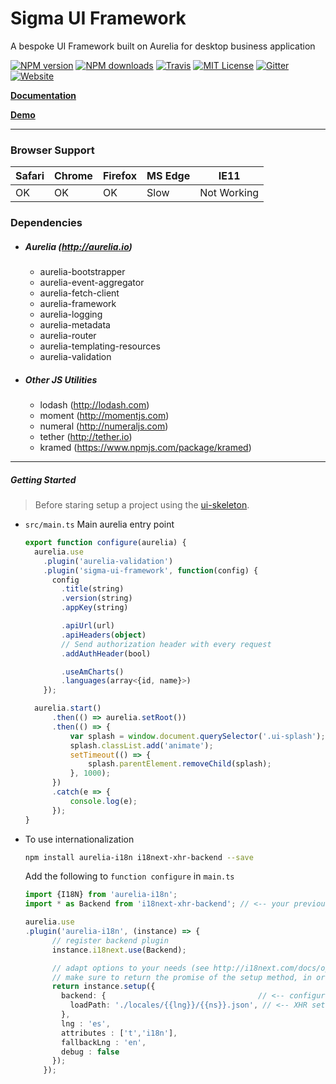 # Sigma UI Framework

A bespoke UI Framework built on Aurelia for desktop business application


[![NPM version](http://img.shields.io/npm/v/sigma-ui-framework.svg?style=flat)](https://npmjs.org/package/sigma-ui-framework)
[![NPM downloads](http://img.shields.io/npm/dt/sigma-ui-framework.svg?style=flat)](https://npmjs.org/package/sigma-ui-framework)
[![Travis](https://img.shields.io/travis/sigmaframeworks/sigma-ui-framework.svg?style=flat&maxAge=2592000)](https://travis-ci.org/sigmaframeworks/sigma-ui-framework)
[![MIT License](http://img.shields.io/badge/license-MIT-blue.svg?style=flat)](LICENSE)
[![Gitter](https://img.shields.io/badge/gitter-join_chat-red.svg?style=flat)](https://gitter.im/sigma-frameworks/ui-framework)
[![Website](https://img.shields.io/badge/visit-website-orange.svg?style=flat)](http://sigmaframeworks.io)


**[Documentation](http://sigmaframeworks.io/docs/framework)**

**[Demo](http://demo.sigmaframeworks.io/)**

---

### Browser Support

|Safari|Chrome|Firefox|MS Edge|IE11|
|---|---|---|---|---|
|OK|OK|OK|Slow|Not Working|


### Dependencies

* ##### Aurelia (http://aurelia.io)
  * aurelia-bootstrapper
  * aurelia-event-aggregator
  * aurelia-fetch-client
  * aurelia-framework
  * aurelia-logging
  * aurelia-metadata
  * aurelia-router
  * aurelia-templating-resources
  * aurelia-validation

* ##### Other JS Utilities
  * lodash (http://lodash.com)
  * moment (http://momentjs.com)
  * numeral (http://numeraljs.com)
  * tether (http://tether.io)
  * kramed (https://www.npmjs.com/package/kramed)


----

##### Getting Started

> Before staring setup a project using the [ui-skeleton](//github.com/sigmaframeworks/sigma-ui-skeleton).


* `src/main.ts` Main aurelia entry point

  ```ts
  export function configure(aurelia) {
    aurelia.use
      .plugin('aurelia-validation')
      .plugin('sigma-ui-framework', function(config) {
        config
          .title(string)
          .version(string)
          .appKey(string)

          .apiUrl(url)
          .apiHeaders(object)
          // Send authorization header with every request
          .addAuthHeader(bool)

          .useAmCharts()
          .languages(array<{id, name}>)
      });

    aurelia.start()
    	.then(() => aurelia.setRoot())
    	.then(() => {
    		var splash = window.document.querySelector('.ui-splash');
    		splash.classList.add('animate');
    		setTimeout(() => {
    			splash.parentElement.removeChild(splash);
    		}, 1000);
    	})
    	.catch(e => {
    		console.log(e);
    	});
  }
  ```

* To use internationalization

  ```bash
  npm install aurelia-i18n i18next-xhr-backend --save
  ```

  Add the following to `function configure` in `main.ts`
  ```ts
  import {I18N} from 'aurelia-i18n';
  import * as Backend from 'i18next-xhr-backend'; // <-- your previously installed backend plugin

  aurelia.use
  .plugin('aurelia-i18n', (instance) => {
        // register backend plugin
        instance.i18next.use(Backend);

        // adapt options to your needs (see http://i18next.com/docs/options/)
        // make sure to return the promise of the setup method, in order to guarantee proper loading
        return instance.setup({
          backend: {                                  // <-- configure backend settings
            loadPath: './locales/{{lng}}/{{ns}}.json', // <-- XHR settings for where to get the files from
          },
          lng : 'es',
          attributes : ['t','i18n'],
          fallbackLng : 'en',
          debug : false
        });
      });
```
